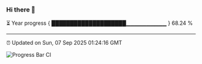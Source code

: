 ### Hi there 👋

⏳ Year progress { ████████████████████▁▁▁▁▁▁▁▁▁▁ } 68.24 %

---

⏰ Updated on Sun, 07 Sep 2025 01:24:16 GMT

![Progress Bar CI](https://github.com/JuvenileQ/Progress-Bar-CI/workflows/main/badge.svg)
